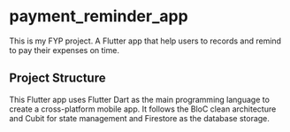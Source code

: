 # payment_reminder_app

This is my FYP project. A Flutter app that help users to records and remind to pay their expenses on time.

## Project Structure
This Flutter app uses Flutter Dart as the main programming language to create a cross-platform mobile app. It follows the BloC clean architecture and Cubit for state management and Firestore as the database storage.
